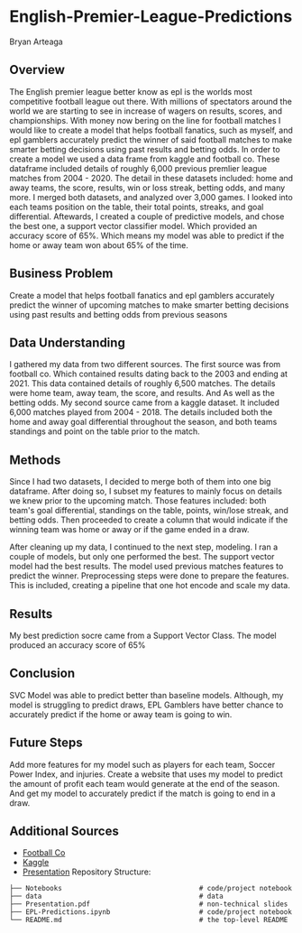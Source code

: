 # English-Premier-League-Predictions
Bryan Arteaga 
## Overview 
The English premier league better know as epl is the worlds most competitive football league out there. With millions of spectators around the world we are starting to see in increase of wagers on results, scores, and championships. With money now bering on the line for football matches I would like to create a model that helps football fanatics, such as myself, and epl gamblers accurately predict the winner of said football matches to make smarter betting decisions using past results and betting odds. In order to create a model we used a data frame from kaggle and football co. These dataframe included details of roughly 6,000 previous premlier league matches from 2004 - 2020. The detail in these datasets included: home and away teams, the score, results, win or loss streak, betting odds, and many more. I merged both datasets, and analyzed over 3,000 games. I looked into each teams position on the table, their total points, streaks, and goal differential. Aftewards, I created a couple of predictive models, and chose the best one, a support vector classifier model. Which provided an accuracy score of 65%. Which means my model was able to predict if the home or away team won about 65% of the time.
## Business Problem
Create a model that helps football fanatics and epl gamblers accurately predict the winner of upcoming matches to make smarter betting decisions using past results and betting odds from previous seasons 
## Data Understanding 
I gathered my data from two different sources. The first source was from football co. Which contained results dating back to the 2003 and ending at 2021. This data contained details of roughly 6,500 matches. The details were home team, away team, the score, and results. And As well as the betting odds. My second source came from a kaggle dataset. It included 6,000 matches played from 2004 - 2018. The details included both the home and away goal differential throughout the season, and both teams standings and point on the table prior to the match. 
## Methods 
Since I had two datasets, I decided to merge both of them into one big dataframe. After doing so, I subset my features to mainly focus on details we knew prior to the upcoming match. Those features included: both team's goal differential, standings on the table, points, win/lose streak, and betting odds. Then proceeded to create a column that would indicate if the winning team was home or away or if the game ended in a draw.

After cleaning up my data, I continued to the next step, modeling. I ran a couple of models, but only one performed the best. The support vector model had the best results. The model used previous matches features to predict the winner. Preprocessing steps were done to prepare the features. This is included, creating a pipeline that one hot encode and scale my data.
## Results 
My best prediction socre came from a Support Vector Class. The model produced an accuracy score of 65%
## Conclusion
SVC Model was able to predict better than baseline models. Although, my model is struggling to predict draws, EPL Gamblers have better chance to accurately predict if the home or away team is going to win.
## Future Steps
Add more features for my model such as players for each team, Soccer Power Index, and injuries. Create a website that uses my model to predict the amount of profit each team would generate at the end of the season. And get my model to accurately predict if the match is going to end in a draw.
## Additional Sources
 * [Football Co](https://www.football-data.co.uk/englandm.php)
 * [Kaggle](https://www.kaggle.com/datasets/louischen7/football-results-and-betting-odds-data-of-epl?select=final_dataset_with_odds.csv)
 * [Presentation](Presentation.pdf)
 Repository Structure:
```
├── Notebooks                                  # code/project notebook
├── data                                       # data
├── Presentation.pdf                           # non-technical slides
├── EPL-Predictions.ipynb                      # code/project notebook
└── README.md                                  # the top-level README 
```